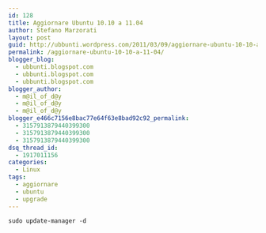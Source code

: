 ```yaml
---
id: 128
title: Aggiornare Ubuntu 10.10 a 11.04
author: Stefano Marzorati
layout: post
guid: http://ubbunti.wordpress.com/2011/03/09/aggiornare-ubuntu-10-10-a-11-04
permalink: /aggiornare-ubuntu-10-10-a-11-04/
blogger_blog:
  - ubbunti.blogspot.com
  - ubbunti.blogspot.com
  - ubbunti.blogspot.com
blogger_author:
  - m@il_of_d@y
  - m@il_of_d@y
  - m@il_of_d@y
blogger_e466c7156e8bac77e64f63e8bad92c92_permalink:
  - 3157913879440399300
  - 3157913879440399300
  - 3157913879440399300
dsq_thread_id:
  - 1917011156
categories:
  - Linux
tags:
  - aggiornare
  - ubuntu
  - upgrade
---
```

`sudo update-manager -d`